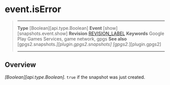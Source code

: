 # event.isError

> --------------------- ------------------------------------------------------------------------------------------
> __Type__              [Boolean][api.type.Boolean]
> __Event__             [show][snapshots.event.show]
> __Revision__          [REVISION_LABEL](REVISION_URL)
> __Keywords__          Google Play Games Services, game network, gpgs
> __See also__          [gpgs2.snapshots.*][plugin.gpgs2.snapshots]
>                       [gpgs2.*][plugin.gpgs2]
> --------------------- ------------------------------------------------------------------------------------------

## Overview

_[Boolean][api.type.Boolean]._ `true` if the snapshot was just created.